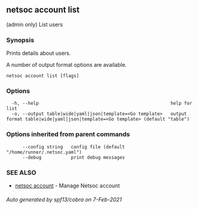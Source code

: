 ## netsoc account list

(admin only) List users

### Synopsis

Prints details about users.

A number of output format options are available.


```
netsoc account list [flags]
```

### Options

```
  -h, --help                                                 help for list
  -o, --output table|wide|yaml|json|template=<Go template>   output format table|wide|yaml|json|template=<Go template> (default "table")
```

### Options inherited from parent commands

```
      --config string   config file (default "/home/runner/.netsoc.yaml")
      --debug           print debug messages
```

### SEE ALSO

* [netsoc account](netsoc_account.md)	 - Manage Netsoc account

###### Auto generated by spf13/cobra on 7-Feb-2021
